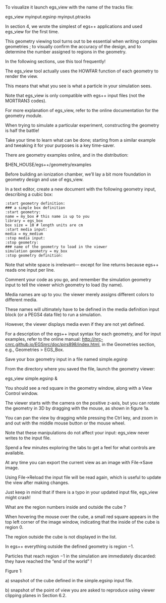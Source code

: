 
To visualize it launch egs_view with the name of the tracks file:

egs_view myinput.egsinp myinput.ptracks

In section 4, we wrote the simplest of egs++ applications 
and used egs_view for the first time. 

This geometry viewing tool turns out to be essential when writing complex geometries 
; to visually confirm the accuracy of the design, 
and to determine the number assigned to regions in the geometry. 

In the following sections, use this tool frequently!

The egs_view tool actually uses the HOWFAR function of each geometry to render the view.

This means that what you see is what a particle in your simulation sees. 

Note that egs_view is only compatible with egs++ input files (not the MORTRAN3 codes).

For more explanation of egs_view, refer to the online documentation for the geometry module.

When trying to simulate a particular experiment, 
constructing the geometry is half the battle! 

Take your time to learn what can be done; 
starting from a similar example and tweaking it for your purposes is a key time-saver.

There are geometry examples online, and in the distribution:

$HEN_HOUSE/egs++/geometry/examples

Before building an ionization chamber, 
we’ll lay a bit more foundation in geometry design and use of egs_view. 

In a text editor, 
create a new document with the following geometry input, 
describing a cubic box:

```
:start geometry definition:
### a simple box definition
:start geometry:
name = my_box # this name is up to you
library = egs_box
box size = 10 # length units are cm
:start media input:
media = my_medium
:stop media input:
:stop geometry:
### name of the geometry to load in the viewer
simulation geometry = my_box
:stop geometry definition:
```

Note that white space is irrelevant—
except for line returns because egs++ reads one input per line. 

Comment your code as you go, 
and remember the simulation geometry input to tell the viewer which geometry to load (by name).

Media names are up to you: 
the viewer merely assigns different colors to different media.

These names will ultimately have to be defined in the media definition input block (or a PEGS4 data file) to run a simulation. 

However, the viewer displays media even if they are not yet defined.

For a description of the egs++ input syntax for each geometry, and for input examples,
refer to the online manual: http://nrc-cnrc.github.io/EGSnrc/doc/pirs898/index.html, 
in the Geometries section, e.g., Geometries > EGS_Box.

Save your box geometry input in a file named simple.egsinp

From the directory where you saved the file, launch the geometry viewer:

egs_view simple.egsinp &

You should see a red square in the geometry window, 
along with a View Control window.

The viewer starts with the camera on the positive z-axis, 
but you can rotate the geometry in 3D by dragging with the mouse, as shown in figure 1a.

You can pan the view by dragging while pressing the Ctrl key, and zoom in and out with the middle mouse button or the mouse wheel. 

Note that these manipulations do not affect your input: 
egs_view never writes to the input file.

Spend a few minutes exploring the tabs 
to get a feel for what controls are available. 

At any time you can export the current view as an image with File->Save image.

Using File->Reload the input file will be read again, 
which is useful to update the view after making changes. 

Just keep in mind that if there is a typo in your updated input file, egs_view might crash!

What are the region numbers inside and outside the cube ?

When hovering the mouse over the cube, 
a small red square appears in the top left corner of the image window, 
indicating that the inside of the cube is region 0.

The region outside the cube is not displayed in the list. 

In egs++ everything outside the defined geometry is region −1. 

Particles that reach region −1 in the simulation are immediately discarded: 
they have reached the “end of the world” !

Figure 1: 

a) snapshot of the cube defined in the simple.egsinp input file. 

b) snapshot of the point of view you are asked to reproduce using viewer clipping planes in Section 6.2.

